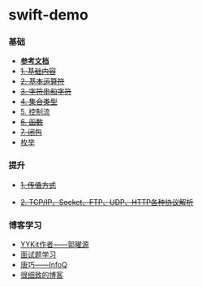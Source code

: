 # swift-demo
### 基础
- **[参考文档](https://www.cnswift.org)**
- ~~[1. 基础内容](http://blog.csdn.net/fuzongjian/article/details/79015370)~~
- ~~[2. 基本运算符]()~~
- ~~[3. 字符串和字符]()~~
- ~~[4. 集合类型]()~~
- [5. 控制流]()
- ~~[6. 函数]()~~
- ~~[7. 闭包]()~~
- [枚举]()

### 提升
- ~~[1. 传值方式](https://github.com/fuzongjian/swift-demos/blob/master/passValue.md)~~

- ~~[2. TCP/IP、Socket、FTP、UDP、HTTP各种协议解析](https://github.com/fuzongjian/swift-demos/blob/master/protocol.md)~~


### 博客学习
- [YYKit作者——郭曜源](https://blog.ibireme.com)
- [面试题学习](https://zhuanlan.zhihu.com/c_154646059)
- [唐巧——InfoQ](http://www.infoq.com/cn/profile/唐巧)
- [很细致的博客](http://www.cnblogs.com/kenshincui/)
